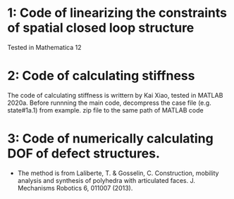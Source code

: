 # 1: Code of linearizing the constraints of spatial closed loop structure
Tested in Mathematica 12
# 2: Code of calculating stiffness
The code of calculating stiffness is writtern by Kai Xiao, tested in MATLAB 2020a. Before runnning the main code, decompress the case file (e.g. state#1a.1) from example. zip file to the same path of MATLAB code 
# 3: Code of numerically calculating DOF of defect structures.
- The method is from  Laliberte, T. & Gosselin, C. Construction, mobility analysis and synthesis of polyhedra with articulated faces. J. Mechanisms Robotics 6, 011007 (2013).
